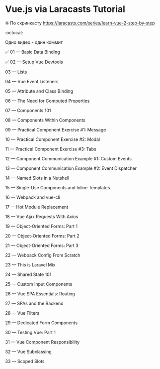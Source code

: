 # Vue.js via Laracasts Tutorial

❉ По скринкасту https://laracasts.com/series/learn-vue-2-step-by-step

:octocat:

Одно видео - один коммит

:white_check_mark: 01 — Basic Data Binding

:white_check_mark: 02 — Setup Vue Devtools

03 — Lists

04 — Vue Event Listeners

05 — Attribute and Class Binding

06 — The Need for Computed Properties

07 — Components 101

08 — Components Within Components

09 — Practical Component Exercise #1: Message
 
10 — Practical Component Exercise #2: Modal
     
11 — Practical Component Exercise #3: Tabs

12 — Component Communication Example #1: Custom Events

13 — Component Communication Example #2: Event Dispatcher

14 — Named Slots in a Nutshell

15 — Single-Use Components and Inline Templates

16 — Webpack and vue-cli

17 — Hot Module Replacement

18 — Vue Ajax Requests With Axios

19 — Object-Oriented Forms: Part 1

20 — Object-Oriented Forms: Part 2

21 — Object-Oriented Forms: Part 3

22 — Webpack Config From Scratch

23 — This is Laravel Mix

24 — Shared State 101

25 — Custom Input Components

26 — Vue SPA Essentials: Routing

27 — SPAs and the Backend

28 — Vue Filters

29 — Dedicated Form Components

30 — Testing Vue: Part 1

31 — Vue Component Responsibility

32 — Vue Subclassing

33 — Scoped Slots
